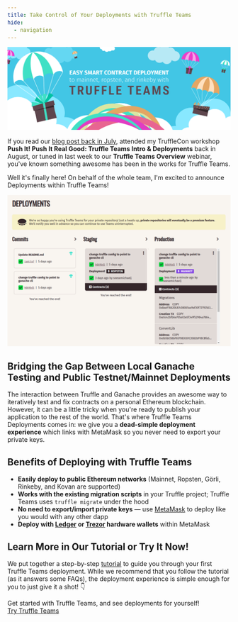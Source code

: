 ```yaml
---
title: Take Control of Your Deployments with Truffle Teams
hide:
  - navigation
---
```


![Truffle Teams Deployments Banner](/img/blog/easily-deploy-your-smart-contracts-with-truffle-teams/truffle-teams-deployments-banner.png)

If you read our [blog post back in July](/blog/an-easier-way-to-deploy-your-smart-contracts), attended my TruffleCon workshop **Push It! Push It Real Good: Truffle Teams Intro & Deployments** back in August, or tuned in last week to our **Truffle Teams Overview** webinar, you've known something awesome has been in the works for Truffle Teams.

Well it's finally here! On behalf of the whole team, I'm excited to announce Deployments within Truffle Teams!

<a target="_blank" href="/img/blog/easily-deploy-your-smart-contracts-with-truffle-teams/deployments.png">![Deployments](/img/blog/easily-deploy-your-smart-contracts-with-truffle-teams/deployments.png)</a>

## Bridging the Gap Between Local Ganache Testing and Public Testnet/Mainnet Deployments

The interaction between Truffle and Ganache provides an awesome way to iteratively test and fix contracts on a personal Ethereum blockchain. However, it can be a little tricky when you're ready to publish your application to the rest of the world. That's where Truffle Teams Deployments comes in: we give you a **dead-simple deployment experience** which links with MetaMask so you never need to export your private keys.

## Benefits of Deploying with Truffle Teams

- **Easily deploy to public Ethereum networks** (Mainnet, Ropsten, Görli, Rinkeby, and Kovan are supported)
- **Works with the existing migration scripts** in your Truffle project; Truffle Teams uses `truffle migrate` under the hood
- **No need to export/import private keys** — use [MetaMask](https://metamask.io/) to deploy like you would with any other dapp
- **Deploy with [Ledger](https://www.ledger.com/) or [Trezor](https://trezor.io/) hardware wallets** within MetaMask

## Learn More in Our Tutorial or Try It Now!

We put together a step-by-step [tutorial](/tutorials/learn-how-to-deploy-with-truffle-teams) to guide you through your first Truffle Teams deployment. While we recommend that you follow the tutorial (as it answers some FAQs), the deployment experience is simple enough for you to just give it a shot! 👇

<div class="post-trufflecon-box mt-5 text-center">
  Get started with Truffle Teams, and see deployments for yourself!

  <div class="mt-3">
    <a class="btn btn-truffle" href="/teams">Try Truffle Teams</a>
  </div>
</div>